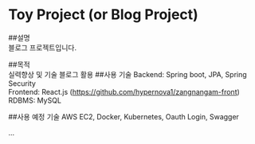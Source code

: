 # Toy Project (or Blog Project)

##설명  
블로그 프로젝트입니다.  
  
##목적  
실력향상 및 기술 블로그 활용
##사용 기술
Backend: Spring boot, JPA, Spring Security  
Frontend: React.js (https://github.com/hypernova1/zangnangam-front)  
RDBMS: MySQL

##사용 예정 기술
AWS EC2, Docker, Kubernetes, Oauth Login, Swagger

...